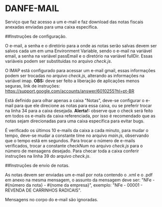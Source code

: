 # DANFE-MAIL

Serviço que faz acesso a um e-mail e faz download das notas fiscais anexadas enviadas para uma caixa especifica.

##Instruções de configuração.

O e-mail, a senha e o diretório para a onde as notas serão salvas devem ser salvos cada um em uma Environment Variable, sendo o e-mail na variável email, a senha na variável passEmail e o diretório na variável fullDir. Essas variáveis podem ser substituidas no arquivo _check.js_.

O IMAP está configurado para acessar um e-mail gmail, essas informações podem ser trocadas no arquivo _check.js_, alterando as informações na variável imap. 
**OBS:** deve ser feito a liberação de aplicações menos seguras, link de instruções: https://support.google.com/accounts/answer/6010255?hl=pt-BR

Está definido para olhar apenas a caixa "Notas", deve-se configurar o e-mail para que ele direcione as notas para essa caixa, ou se preferir trocar na linha 34 para a caixa desejada. 
**Alerta!:** observe que o check será feito em todos os e-mails da caixa referenciada, por isso é recomendado que as notas sejam direcionadas para uma caixa especifica para evitar bugs.

É verificado os últimos 10 e-mails da caixa a cada minuto, para mudar o tempo, deve-se mudar a constante time no arquivo _main.js_, observando que o tempo está em segundos. Para trocar o número de e-mails verificados, trocar a constante checkNum no arquivo _check.js_ para o número de mensagens desejado. Para checar toda a caixa conferir instruções na linha 39 do arquivo _check.js_.

##Instruções de envio de notas.

As notas devem ser enviadas um e-mail por nota contendo o .xml e o .pdf em anexo na mesma mensagem, o assunto da mensagem deve ser: "NFe - #{número da nota} - #{nome da empresa}", exemplo: "NFe - 00001 - REVENDA DE CARRINHOS RADICAIS".

Mensagens no corpo do e-mail são ignoradas.

